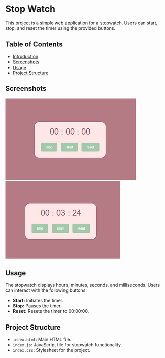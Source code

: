 # Stop Watch

This project is a simple web application for a stopwatch. Users can start, stop, and reset the timer using the provided buttons.

## Table of Contents

- [Introduction](#stop-watch)
- [Screenshots](#screenshots)
- [Usage](#usage)
- [Project Structure](#project-structure)


## Screenshots
![alt text](image.png)
![alt text](image-1.png)


## Usage

The stopwatch displays hours, minutes, seconds, and milliseconds. Users can interact with the following buttons:

- **Start:** Initiates the timer.
- **Stop:** Pauses the timer.
- **Reset:** Resets the timer to 00:00:00.

## Project Structure

- `index.html`: Main HTML file.
- `index.js`: JavaScript file for stopwatch functionality.
- `index.css`: Stylesheet for the project.

